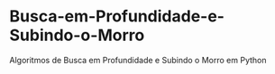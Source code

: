 # Busca-em-Profundidade-e-Subindo-o-Morro
Algoritmos de Busca em Profundidade e Subindo o Morro em Python
